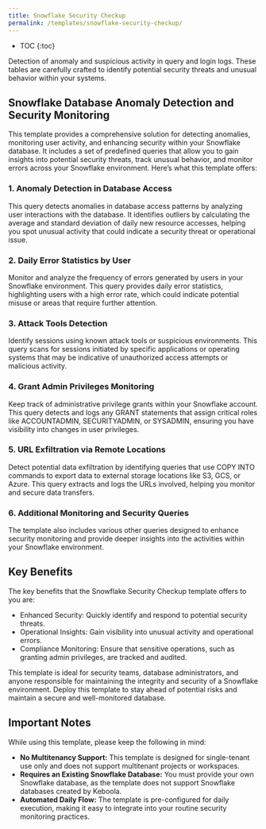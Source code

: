 ```yaml
---
title: Snowflake Security Checkup
permalink: /templates/snowflake-security-checkup/
---
```


* TOC
{:toc}

Detection of anomaly and suspicious activity in query and login logs. These tables are carefully crafted to identify potential security threats and 
unusual behavior within your systems.

## Snowflake Database Anomaly Detection and Security Monitoring
This template provides a comprehensive solution for detecting anomalies, monitoring user activity, and enhancing security within your Snowflake database. 
It includes a set of predefined queries that allow you to gain insights into potential security threats, track unusual behavior, and
monitor errors across your Snowflake environment. Here’s what this template offers:

### 1. Anomaly Detection in Database Access
This query detects anomalies in database access patterns by analyzing user interactions with the database. It identifies outliers by calculating the average and 
standard deviation of daily new resource accesses, helping you spot unusual activity that could indicate a security threat or operational issue.

### 2. Daily Error Statistics by User
Monitor and analyze the frequency of errors generated by users in your Snowflake environment. This query provides daily error statistics, 
highlighting users with a high error rate, which could indicate potential misuse or areas that require further attention.

### 3. Attack Tools Detection
Identify sessions using known attack tools or suspicious environments. This query scans for sessions initiated by specific applications or 
operating systems that may be indicative of unauthorized access attempts or malicious activity.

### 4. Grant Admin Privileges Monitoring
Keep track of administrative privilege grants within your Snowflake account. This query detects and logs any GRANT statements 
that assign critical roles like ACCOUNTADMIN, SECURITYADMIN, or SYSADMIN, ensuring you have visibility into changes in user privileges.

### 5. URL Exfiltration via Remote Locations
Detect potential data exfiltration by identifying queries that use COPY INTO commands to export data to external storage locations like S3, GCS, or Azure. 
This query extracts and logs the URLs involved, helping you monitor and secure data transfers.

### 6. Additional Monitoring and Security Queries
The template also includes various other queries designed to enhance security monitoring and provide deeper insights into the activities 
within your Snowflake environment.

## Key Benefits
The key benefits that the Snowflake Security Checkup template offers to you are:

- Enhanced Security: Quickly identify and respond to potential security threats.
- Operational Insights: Gain visibility into unusual activity and operational errors.
- Compliance Monitoring: Ensure that sensitive operations, such as granting admin privileges, are tracked and audited.

This template is ideal for security teams, database administrators, and anyone responsible for maintaining the integrity and security of a Snowflake environment. 
Deploy this template to stay ahead of potential risks and maintain a secure and well-monitored database.

## Important Notes
While using this template, please keep the following in mind:

- **No Multitenancy Support:** This template is designed for single-tenant use only and does not support multitenant projects or workspaces.
- **Requires an Existing Snowflake Database:** You must provide your own Snowflake database, as the template does not support Snowflake databases created by Keboola.
- **Automated Daily Flow:** The template is pre-configured for daily execution, making it easy to integrate into your routine security monitoring practices.

